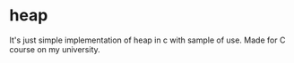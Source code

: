 # heap
It's just simple implementation of heap in c with sample of use. Made for C course on my university.

